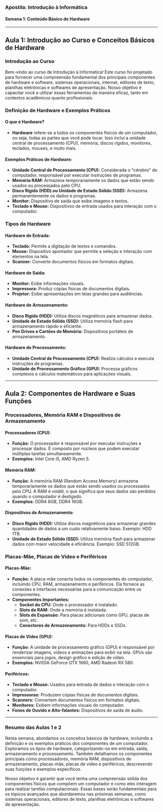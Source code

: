 ### Apostila: Introdução à Informática

#### Semana 1: Conteúdo Básico de Hardware

---

## Aula 1: Introdução ao Curso e Conceitos Básicos de Hardware

### Introdução ao Curso

Bem-vindo ao curso de Introdução à Informática! Este curso foi projetado para fornecer uma compreensão fundamental dos principais componentes de hardware e software, sistemas operacionais, internet, editores de texto, planilhas eletrônicas e softwares de apresentação. Nosso objetivo é capacitar você a utilizar essas ferramentas de maneira eficaz, tanto em contextos acadêmicos quanto profissionais.

### Definição de Hardware e Exemplos Práticos

#### O que é Hardware?
- **Hardware** refere-se a todos os componentes físicos de um computador, ou seja, todas as partes que você pode tocar. Isso inclui a unidade central de processamento (CPU), memória, discos rígidos, monitores, teclados, mouses, e muito mais.

#### Exemplos Práticos de Hardware:
- **Unidade Central de Processamento (CPU):** Considerada o "cérebro" do computador, responsável por executar instruções de programas.
- **Memória RAM:** Armazena temporariamente os dados que estão sendo usados ou processados pelo CPU.
- **Disco Rígido (HDD) ou Unidade de Estado Sólido (SSD):** Armazena permanentemente os dados e programas.
- **Monitor:** Dispositivo de saída que exibe imagens e textos.
- **Teclado e Mouse:** Dispositivos de entrada usados para interação com o computador.

### Tipos de Hardware

#### Hardware de Entrada:
- **Teclado:** Permite a digitação de textos e comandos.
- **Mouse:** Dispositivo apontador que permite a seleção e interação com elementos na tela.
- **Scanner:** Converte documentos físicos em formatos digitais.

#### Hardware de Saída:
- **Monitor:** Exibe informações visuais.
- **Impressora:** Produz cópias físicas de documentos digitais.
- **Projetor:** Exibe apresentações em telas grandes para audiências.

#### Hardware de Armazenamento:
- **Disco Rígido (HDD):** Utiliza discos magnéticos para armazenar dados.
- **Unidade de Estado Sólido (SSD):** Utiliza memória flash para armazenamento rápido e eficiente.
- **Pen Drives e Cartões de Memória:** Dispositivos portáteis de armazenamento.

#### Hardware de Processamento:
- **Unidade Central de Processamento (CPU):** Realiza cálculos e executa instruções de programas.
- **Unidade de Processamento Gráfico (GPU):** Processa gráficos complexos e cálculos matemáticos para aplicações visuais.

---

## Aula 2: Componentes de Hardware e Suas Funções

### Processadores, Memória RAM e Dispositivos de Armazenamento

#### Processadores (CPU):
- **Função:** O processador é responsável por executar instruções e processar dados. É composto por núcleos que podem executar múltiplas tarefas simultaneamente.
- **Exemplos:** Intel Core i5, AMD Ryzen 5.

#### Memória RAM:
- **Função:** A memória RAM (Random Access Memory) armazena temporariamente os dados que estão sendo usados ou processados pelo CPU. A RAM é volátil, o que significa que seus dados são perdidos quando o computador é desligado.
- **Exemplos:** DDR4 8GB, DDR4 16GB.

#### Dispositivos de Armazenamento:
- **Disco Rígido (HDD):** Utiliza discos magnéticos para armazenar grandes quantidades de dados a um custo relativamente baixo. Exemplo: HDD 1TB.
- **Unidade de Estado Sólido (SSD):** Utiliza memória flash para armazenar dados com maior velocidade e eficiência. Exemplo: SSD 512GB.

### Placas-Mãe, Placas de Vídeo e Periféricos

#### Placas-Mãe:
- **Função:** A placa-mãe conecta todos os componentes do computador, incluindo CPU, RAM, armazenamento e periféricos. Ela fornece as conexões e interfaces necessárias para a comunicação entre os componentes.
- **Componentes Importantes:**
  - **Socket do CPU:** Onde o processador é instalado.
  - **Slots de RAM:** Onde a memória é instalada.
  - **Slots de Expansão:** Para placas adicionais como GPU, placas de som, etc.
  - **Conectores de Armazenamento:** Para HDDs e SSDs.

#### Placas de Vídeo (GPU):
- **Função:** A unidade de processamento gráfico (GPU) é responsável por renderizar imagens, vídeos e animações para exibir na tela. GPUs são essenciais para jogos, design gráfico e edição de vídeo.
- **Exemplos:** NVIDIA GeForce GTX 1660, AMD Radeon RX 580.

#### Periféricos:
- **Teclado e Mouse:** Usados para entrada de dados e interação com o computador.
- **Impressoras:** Produzem cópias físicas de documentos digitais.
- **Scanners:** Convertem documentos físicos em formatos digitais.
- **Monitores:** Exibem informações visuais do computador.
- **Fones de Ouvido e Alto-falantes:** Dispositivos de saída de áudio.

---

### Resumo das Aulas 1 e 2

Nesta semana, abordamos os conceitos básicos de hardware, incluindo a definição e os exemplos práticos dos componentes de um computador. Exploramos os tipos de hardware, categorizando-os em entrada, saída, armazenamento e processamento. Também detalhamos os componentes principais como processadores, memória RAM, dispositivos de armazenamento, placas-mãe, placas de vídeo e periféricos, descrevendo suas funções e exemplos específicos.

Nosso objetivo é garantir que você tenha uma compreensão sólida dos componentes físicos que compõem um computador e como eles interagem para realizar tarefas computacionais. Essas bases serão fundamentais para os tópicos avançados que abordaremos nas próximas semanas, como sistemas operacionais, editores de texto, planilhas eletrônicas e softwares de apresentação.